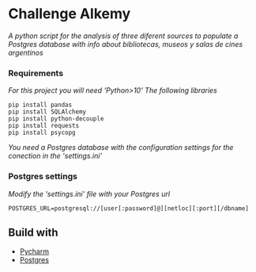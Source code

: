 # Challenge Alkemy
_A python script for the analysis of three diferent sources to populate a Postgres database with info about bibliotecas, museos y salas de cines argentinos_

### Requirements
_For this project you will need 'Python>10'_
_The following libraries_
```
pip install pandas
pip install SQLAlchemy
pip install python-decouple
pip install requests
pip install psycopg
```
_You need a Postgres database with the configuration settings for the conection in the 'settings.ini'_

### Postgres settings
_Modify the 'settings.ini' file with your Postgres url_
```
POSTGRES_URL=postgresql://[user[:password]@][netloc][:port][/dbname]
```

## Build with

* [Pycharm](https://www.jetbrains.com/pycharm/)
* [Postgres](https://www.postgresql.org/)




